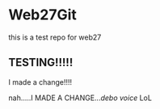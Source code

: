 # Web27Git
this is a test repo for web27


## TESTING!!!!!


I made a change!!!! 

nah.....I MADE A CHANGE...*debo voice* LoL